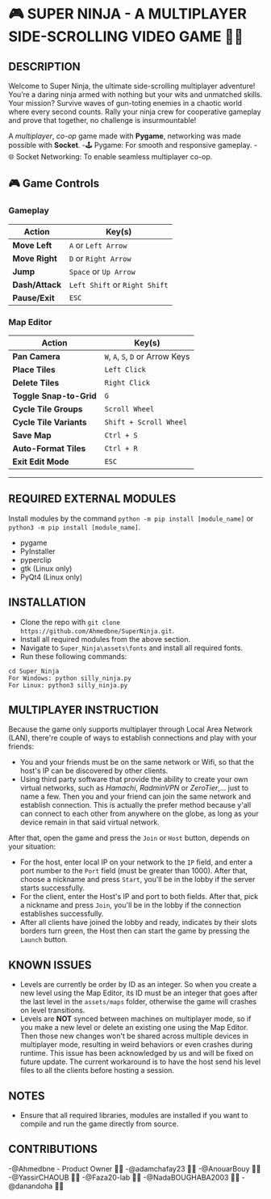 # **🎮 SUPER NINJA** - A MULTIPLAYER SIDE-SCROLLING VIDEO GAME 🥷🏻

## DESCRIPTION
Welcome to Super Ninja, the ultimate side-scrolling multiplayer adventure! You’re a daring ninja armed with nothing but your wits and unmatched skills. Your mission? Survive waves of gun-toting enemies in a chaotic world where every second counts. Rally your ninja crew for cooperative gameplay and prove that together, no challenge is insurmountable!

A _multiplayer_, _co-op_ game made with __Pygame__, networking was made possible with __Socket__.
-🕹️ Pygame: For smooth and responsive gameplay.
-🌐 Socket Networking: To enable seamless multiplayer co-op.


## **🎮 Game Controls**

### **Gameplay**

| Action          | Key(s)                        |
| --------------- | ----------------------------- |
| **Move Left**   | `A` or `Left Arrow`           |
| **Move Right**  | `D` or `Right Arrow`          |
| **Jump**        | `Space` or `Up Arrow`         |
| **Dash/Attack** | `Left Shift` or `Right Shift` |
| **Pause/Exit**  | `ESC`                         |

### **Map Editor**

| Action                  | Key(s)                           |
| ----------------------- | -------------------------------- |
| **Pan Camera**          | `W`, `A`, `S`, `D` or Arrow Keys |
| **Place Tiles**         | `Left Click`                     |
| **Delete Tiles**        | `Right Click`                    |
| **Toggle Snap-to-Grid** | `G`                              |
| **Cycle Tile Groups**   | `Scroll Wheel`                   |
| **Cycle Tile Variants** | `Shift + Scroll Wheel`           |
| **Save Map**            | `Ctrl + S`                       |
| **Auto-Format Tiles**   | `Ctrl + R`                       |
| **Exit Edit Mode**      | `ESC`                            |

---

## REQUIRED EXTERNAL MODULES
Install modules by the command `python -m pip install [module_name]` or `python3 -m pip install [module_name]`.
- pygame
- PyInstaller
- pyperclip
- gtk (Linux only)
- PyQt4 (Linux only)

## INSTALLATION
- Clone the repo with `git clone https://github.com/Ahmedbne/SuperNinja.git`.
- Install all required modules from the above section.
- Navigate to `Super_Ninja\assets\fonts` and install all required fonts.
- Run these following commands:
```
cd Super_Ninja
For Windows: python silly_ninja.py
For Linux: python3 silly_ninja.py
```
 
## MULTIPLAYER INSTRUCTION
Because the game only supports multiplayer through Local Area Network (LAN), there're couple of ways to establish connections and play with your friends:
- You and your friends must be on the same network or Wifi, so that the host's IP can be discovered by other clients.
- Using third party software that provide the ability to create your own virtual networks, such as _Hamachi_, _RadminVPN_ or _ZeroTier_,... just to name a few. Then you and your friend can join the same network and establish connection. This is actually the prefer method because y'all can connect to each other from anywhere on the globe, as long as your device remain in that said virtual network.

After that, open the game and press the `Join` or `Host` button, depends on your situation:
- For the host, enter local IP on your network to the `IP` field, and enter a port number to the `Port` field (must be greater than 1000). After that, choose a nickname and press `Start`, you'll be in the lobby if the server starts successfully.
- For the client, enter the Host's IP and port to both fields. After that, pick a nickname and press `Join`, you'll be in the lobby if the connection establishes successfully.
- After all clients have joined the lobby and ready, indicates by their slots borders turn green, the Host then can start the game by pressing the `Launch` button.

## KNOWN ISSUES
- Levels are currently be order by ID as an integer. So when you create a new level using the Map Editor, its ID must be an integer that goes after the last level in the `assets/maps` folder, otherwise the game will crashes on level transitions.
- Levels are __NOT__ synced between machines on multiplayer mode, so if you make a new level or delete an existing one using the Map Editor. Then those new changes won't be shared across multiple devices in multiplayer mode, resulting in weird behaviors or even crashes during runtime. This issue has been acknowledged by us and will be fixed on future update. The current workaround is to have the host send his level files to all the clients before hosting a session.

## NOTES
- Ensure that all required libraries, modules are installed if you want to compile and run the game directly from source.

## CONTRIBUTIONS
-@Ahmedbne - Product Owner 🥷🏻
-@adamchafay23 🥷🏻
-@AnouarBouy 🥷🏻
-@YassirCHAOUB 🥷🏻
-@Faza20-lab 🥷🏻
-@NadaBOUGHABA2003 🥷🏻
-@danandoha 🥷🏻

